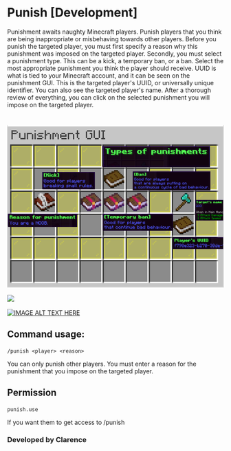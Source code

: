# Punish [Development]
Punishment awaits naughty Minecraft players. Punish players that you think are being inappropriate or misbehaving towards other players. Before you punish the targeted player, you must first specify a reason why this punishment was imposed on the targeted player. Secondly, you must select a punishment type. This can be a kick, a temporary ban, or a ban. Select the most appropriate punishment you think the player should receive. UUID is what is tied to your Minecraft account, and it can be seen on the punishment GUI. This is the targeted player's UUID, or universally unique identifier. You can also see the targeted player's name. After a thorough review of everything, you can click on the selected punishment you will impose on the targeted player.
#

![](https://raw.githubusercontent.com/PositionV2024/Punish/main/Screenshots/Main%20screenshot.png)

![](https://github.com/PositionV2024/Punish/blob/main/Gif/Main.gif)

[![IMAGE ALT TEXT HERE](https://img.youtube.com/vi/WIT9Etq-qts/0.jpg)](https://www.youtube.com/watch?v=WIT9Etq-qts)


## Command usage:
    /punish <player> <reason>
  
   You can only punish other players. 
    You must enter a reason for the punishment that you impose on the targeted player.
## Permission
    punish.use
If you want them to get access to /punish
### Developed by Clarence
